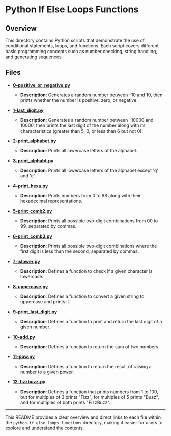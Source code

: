 # Python If Else Loops Functions

## Overview

This directory contains Python scripts that demonstrate the use of conditional statements, loops, and functions. Each script covers different basic programming concepts such as number checking, string handling, and generating sequences.

## Files

- [**0-positive_or_negative.py**](0-positive_or_negative.py)
  - **Description**: Generates a random number between -10 and 10, then prints whether the number is positive, zero, or negative.

- [**1-last_digit.py**](1-last_digit.py)
  - **Description**: Generates a random number between -10000 and 10000, then prints the last digit of the number along with its characteristics (greater than 5, 0, or less than 6 but not 0).

- [**2-print_alphabet.py**](2-print_alphabet.py)
  - **Description**: Prints all lowercase letters of the alphabet.

- [**3-print_alphabt.py**](3-print_alphabt.py)
  - **Description**: Prints all lowercase letters of the alphabet except 'q' and 'e'.

- [**4-print_hexa.py**](4-print_hexa.py)
  - **Description**: Prints numbers from 0 to 98 along with their hexadecimal representations.

- [**5-print_comb2.py**](5-print_comb2.py)
  - **Description**: Prints all possible two-digit combinations from 00 to 99, separated by commas.

- [**6-print_comb3.py**](6-print_comb3.py)
  - **Description**: Prints all possible two-digit combinations where the first digit is less than the second, separated by commas.

- [**7-islower.py**](7-islower.py)
  - **Description**: Defines a function to check if a given character is lowercase.

- [**8-uppercase.py**](8-uppercase.py)
  - **Description**: Defines a function to convert a given string to uppercase and prints it.

- [**9-print_last_digit.py**](9-print_last_digit.py)
  - **Description**: Defines a function to print and return the last digit of a given number.

- [**10-add.py**](10-add.py)
  - **Description**: Defines a function to return the sum of two numbers.

- [**11-pow.py**](11-pow.py)
  - **Description**: Defines a function to return the result of raising a number to a given power.

- [**12-fizzbuzz.py**](12-fizzbuzz.py)
  - **Description**: Defines a function that prints numbers from 1 to 100, but for multiples of 3 prints "Fizz", for multiples of 5 prints "Buzz", and for multiples of both prints "FizzBuzz".

---

This README provides a clear overview and direct links to each file within the `python-if_else_loops_functions` directory, making it easier for users to explore and understand the contents.
